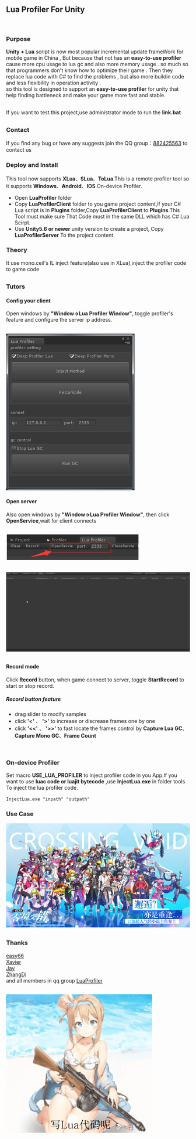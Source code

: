 ## Lua Profiler For Unity
<br/>

### Purpose
**Unity + Lua** script is now most popular incremental update frameWork for mobile game in China , But because that not has an **easy-to-use profiler** cause more cpu usage to lua gc and also more memory usage . so much so that programmers don't know how to optimize their game . Then they replace lua code with C# to find the problems , but also more buildin code and less flexibility in operation activity .<br>
so this tool is designed to support an **easy-to-use profiler** for unity that help finding battleneck and make your game more fast and stable.

## 
If you want to test this project,use administrator mode to run the **link.bat** <br/>

##

### Contact
If you find any bug or have any suggests join the QQ group：[882425563](https://jq.qq.com/?_wv=1027&k=5QkOBSc) to contact us

### Deploy and Install
This tool now supports **XLua**、**SLua**、**ToLua**.This is a remote profiler tool so it supports **Windows**、**Android**、**IOS** On-device Profiler.

- Open **LuaProfiler** folder
- Copy **LuaProfilerClient** folder to you game project content,if your C# Lua script is in **Plugins** folder,Copy **LuaProfilerClient** to **Plugins**.This Tool must make sure That Code must in the same DLL which has C# Lua Scirpt.
- Use **Unity5.6 or newer** unity version to create a project, Copy **LuaProfilerServer** To the project content

### Theory
It use mono.ceil's IL inject feature(also use in XLua),inject the profiler code to game code

## 

### Tutors

#### Config your client

Open windows by **"Window->Lua Profiler Window"**, toggle profiler's feature and configure the server ip address.
## 
![](doc/config_client.png)

#### Open server
Also open windows by **"Window->Lua Profiler Window"**, then click **OpenService**,wait for client connects
## 
![](doc/config_server.png)

## 
![](doc/profiler.gif)
## 

#### Record mode
Click **Record** button, when game connect to server, toggle **StartRecord** to start or stop record.

##### Record button feature


- drag slider to modify samples
- click __'<'__ 、 __'>'__ to increase or discrease frames one by one
- click __'<<'__ 、 __'>>'__ to fast locate the frames control by 
**Capture Lua GC**、**Capture Mono GC**、**Frame Count**

<br/>

### On-device Profiler
Set macro **USE_LUA_PROFILER** to inject profiler code in you App.If you want to use **luac code or luajit bytecode** ,use **InjectLua.exe** in folder tools To inject the lua profiler code.

```
InjectLua.exe "inpath" "outpath"
```

### Use Case
![](doc/ljjc.jpg)

## 
### Thanks
[easy66](https://github.com/easy66) <br/>
[Xavier](https://github.com/starwing) <br/>
[Jay](https://github.com/Jayatubi) <br/>
[ZhangDi](https://github.com/ZhangDi2018) <br/>
and all members in qq group [LuaProfiler](https://jq.qq.com/?_wv=1027&k=5QkOBSc)

## 
![](doc/meizi.gif)
